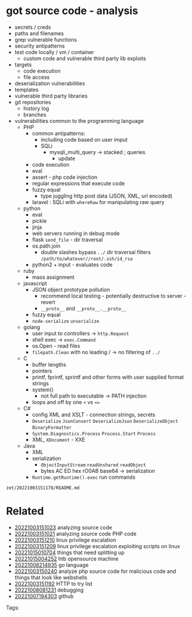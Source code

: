 # got source code - analysis
- secrets / creds
- paths and filenames
- grep vulnerable functions
- security antipatterns
- test code locally / vm / container
  - custom code and vulnerable third party lib exploits
- targets
  - code execution
  - file access
- deserialization vulnerabilities
- templates
- vulnerable third party libraries
- git repositories
  - history log
  - branches
- vulnerabilities common to the programming language
  - PHP
    - common antipatterns:
      - including code based on user imput
      - SQLi
        - mysqli_multi_query -> stacked ; queries
          - update
    - code execution
    - eval
    - assert - php code injection
    - regular expressions that execute code
    - fuzzy equal
      - type juggling http post data (JSON, XML, url encoded)
    - laravel : SQLi with `whereRaw` for manipulating raw query
  - python
    - eval
    - pickle
    - jinja
    - web servers running in debug mode
    - flask `send_file` - dir traversal
    - os.path.join
      - double slashes bypass `../` dir traversal filters `/path/to/whatever//root/.ssh/id_rsa`
    - python2 + input - evaluates code
  - ruby
    - mass assignment
  - javascript
    - JSON object prototype pollution
      - recommend local testing - potentially destructive to server - revert
      - `__proto__` and `__proto__.__proto__`
    - fuzzy equal
    - `node-serialize` `unserialize`
  - golang
    - user input to controllers -> `http.Request`
    - shell exec -> `exec.Command`
    - os.Open - read files
    - `filepath.Clean` with no leading / -> no filtering of `../`
  - C
    - buffer lengths
    - pointers
    - printf, fprintf, sprintf and other forms with user supplied format strings
    - system()
      - not full path to executable -> PATH injection
    - loops and off by one `<` vs `<=`
  - C#
    - config XML and XSLT - connection strings, secrets
    - `Deserialize` `JsonConvert` `DeserializeJson` `DeserializeObject` `BinaryFormatter`
    - `System.Diagnostics.Process` `Process.Start` `Process`
    - XML, `XDocument` - XXE
  - Java
    - XML
    - serialization
      - `ObjectInputStream` `readUnshared` `readObject`
      - bytes AC ED hex rO0AB base64 -> serialization
    - `Runtime.getRuntime().exec` run commands

` zet/20221003151178/README.md `

# Related

- [20221003151023](/zet/20221003151023/README.md) analyzing source code
- [20221003151021](/zet/20221003151021/README.md) analyzing source code PHP code
- [20221003151210](/zet/20221003151210/README.md) linux privilege escalation
- [20221003151209](/zet/20221003151209/README.md) linux privilege escalation exploiting scripts on linux
- [20221015010704](/zet/20221015010704/README.md) things that need splitting up
- [20221015004252](/zet/20221015004252/README.md) htb opensource machine
- [20221008214935](/zet/20221008214935/README.md) go language
- [20221003150240](/zet/20221003150240/README.md) analyze php source code for malicious code and things that look like webshells
- [20221003151192](/zet/20221003151192/README.md) HTTP to try list
- [20221008081231](/zet/20221008081231/README.md) debugging
- [20221007194303](/zet/20221007194303/README.md) github

Tags:

    

